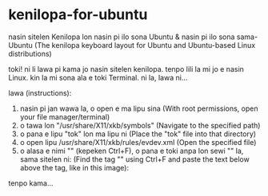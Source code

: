 # kenilopa-for-ubuntu

nasin sitelen Kenilopa lon nasin pi ilo sona Ubuntu &amp; nasin pi ilo sona sama-Ubuntu (The kenilopa keyboard layout for Ubuntu and Ubuntu-based Linux distributions)

toki! ni li lawa pi kama jo nasin sitelen kenilopa. tenpo lili la mi jo e nasin Linux. kin la mi sona ala e toki Terminal. ni la, lawa ni...

lawa (instructions):

1. nasin pi jan wawa la, o open e ma lipu sina (With root permissions, open your file manager/terminal)
2. o tawa lon "/usr/share/X11/xkb/symbols" (Navigate to the specified path)
3. o pana e lipu "tok" lon ma lipu ni (Place the "tok" file into that directory)
4. o open lipu /usr/share/X11/xkb/rules/evdev.xml (Open the specified file)
5. o alasa e nimi "<LayoutList>" (kepeken Ctrl+F), o pana e toki anpa lon sewi "<LayoutList>" la, sama sitelen ni: (Find the tag "<LayoutList>" using Ctrl+F and paste the text below above the tag, like in this image):
  
tenpo kama...
